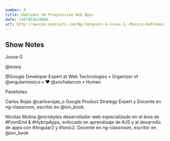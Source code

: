 ```yaml
---
number: 4
title: Hablemos de Progressive Web Apps
date: 1497463619000
url: http://awscdn.podcasts.com/Ng-hangouts-4-Josue-G.-Mexico-Hablemos-de-Progressive-Web-Apps-675d.mp3
---
```


## Show Notes

Josue G

@eusoj

@Google Developer Expert at Web Technologies • Organizer of @angularmexico • ♥ @xochalarcon • Human

Panelistas:

Carlos Rojas @carlosrojas_o Google Product Strategy Expert y Docente en ng-classroom, escritor en @ion_book.

Nicolas Molina @nicobytes desarrollador web especializado en el área de #FrontEnd & #HybripApps, enfocado en aprendizaje de #JS y al desarrollo de apps con #Angular2 y #Ionic2. Docente en ng-classroom, escritor en @ion_book